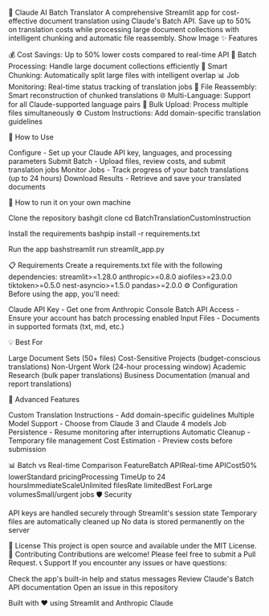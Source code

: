 🔄 Claude AI Batch Translator
A comprehensive Streamlit app for cost-effective document translation using Claude's Batch API. Save up to 50% on translation costs while processing large document collections with intelligent chunking and automatic file reassembly.
Show Image
✨ Features

💰 Cost Savings: Up to 50% lower costs compared to real-time API
🔄 Batch Processing: Handle large document collections efficiently
🧠 Smart Chunking: Automatically split large files with intelligent overlap
📊 Job Monitoring: Real-time status tracking of translation jobs
🔗 File Reassembly: Smart reconstruction of chunked translations
🌐 Multi-Language: Support for all Claude-supported language pairs
📁 Bulk Upload: Process multiple files simultaneously
⚙️ Custom Instructions: Add domain-specific translation guidelines

🚀 How to Use

Configure - Set up your Claude API key, languages, and processing parameters
Submit Batch - Upload files, review costs, and submit translation jobs
Monitor Jobs - Track progress of your batch translations (up to 24 hours)
Download Results - Retrieve and save your translated documents

🏃 How to run it on your own machine

Clone the repository
bashgit clone <your-repo-url>
cd BatchTranslationCustomInstruction

Install the requirements
bashpip install -r requirements.txt

Run the app
bashstreamlit run streamlit_app.py


📋 Requirements
Create a requirements.txt file with the following dependencies:
streamlit>=1.28.0
anthropic>=0.8.0
aiofiles>=23.0.0
tiktoken>=0.5.0
nest-asyncio>=1.5.0
pandas>=2.0.0
⚙️ Configuration
Before using the app, you'll need:

Claude API Key - Get one from Anthropic Console
Batch API Access - Ensure your account has batch processing enabled
Input Files - Documents in supported formats (txt, md, etc.)

💡 Best For

Large Document Sets (50+ files)
Cost-Sensitive Projects (budget-conscious translations)
Non-Urgent Work (24-hour processing window)
Academic Research (bulk paper translations)
Business Documentation (manual and report translations)

🔧 Advanced Features

Custom Translation Instructions - Add domain-specific guidelines
Multiple Model Support - Choose from Claude 3 and Claude 4 models
Job Persistence - Resume monitoring after interruptions
Automatic Cleanup - Temporary file management
Cost Estimation - Preview costs before submission

📊 Batch vs Real-time Comparison
FeatureBatch APIReal-time APICost50% lowerStandard pricingProcessing TimeUp to 24 hoursImmediateScaleUnlimited filesRate limitedBest ForLarge volumesSmall/urgent jobs
🛡️ Security

API keys are handled securely through Streamlit's session state
Temporary files are automatically cleaned up
No data is stored permanently on the server

📝 License
This project is open source and available under the MIT License.
🤝 Contributing
Contributions are welcome! Please feel free to submit a Pull Request.
📞 Support
If you encounter any issues or have questions:

Check the app's built-in help and status messages
Review Claude's Batch API documentation
Open an issue in this repository


Built with ❤️ using Streamlit and Anthropic Claude